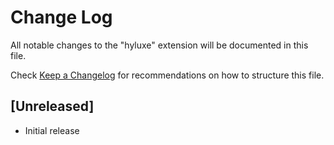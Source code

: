 # Change Log

All notable changes to the "hyluxe" extension will be documented in this file.

Check [Keep a Changelog](http://keepachangelog.com/) for recommendations on how to structure this file.

## [Unreleased]

- Initial release